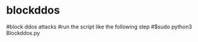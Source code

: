 # blockddos

#block ddos attacks
#run the script like the following step
#$sudo python3 Blockddos.py 
